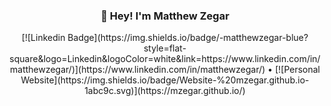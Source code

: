 <h3 align="center">👋 Hey! I'm Matthew Zegar</h3>
<p align="center">
  [![Linkedin Badge](https://img.shields.io/badge/-matthewzegar-blue?style=flat-square&logo=Linkedin&logoColor=white&link=https://www.linkedin.com/in/matthewzegar/)](https://www.linkedin.com/in/matthewzegar/) •
  [![Personal Website](https://img.shields.io/badge/Website-%20mzegar.github.io-1abc9c.svg)](https://mzegar.github.io/)
</p>
